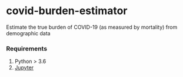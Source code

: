 # covid-burden-estimator
Estimate the true burden of COVID-19 (as measured by mortality) from demographic data

### Requirements
1. Python > 3.6
2. [Jupyter](https://jupyter.org/install)
